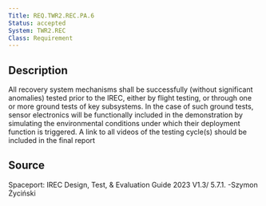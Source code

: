 ```yaml
---
Title: REQ.TWR2.REC.PA.6
Status: accepted
System: TWR2.REC
Class: Requirement
---
```


## Description

All recovery system mechanisms shall be successfully (without significant anomalies) tested prior to the IREC, either by flight testing, or through one or more ground tests of key subsystems. In the case of such ground tests, sensor electronics will be functionally included in the demonstration by simulating the environmental conditions under which their deployment function is triggered. A link to all videos of the testing cycle(s) should be included in the final report

## Source

Spaceport: IREC Design, Test, & Evaluation Guide 2023 V1.3/ 5.7.1. -Szymon Życiński
